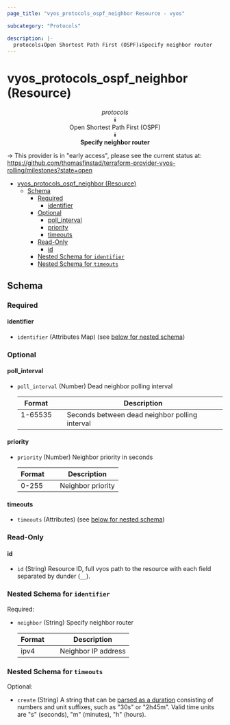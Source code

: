 ```yaml
---
page_title: "vyos_protocols_ospf_neighbor Resource - vyos"

subcategory: "Protocols"

description: |-
  protocols⯯Open Shortest Path First (OSPF)⯯Specify neighbor router
---
```


# vyos_protocols_ospf_neighbor (Resource)
<center>

*protocols*  
⯯  
Open Shortest Path First (OSPF)  
⯯  
**Specify neighbor router**


</center>

-> This provider is in "early access", please see the current status at: https://github.com/thomasfinstad/terraform-provider-vyos-rolling/milestones?state=open

<!--TOC-->

- [vyos_protocols_ospf_neighbor (Resource)](#vyos_protocols_ospf_neighbor-resource)
  - [Schema](#schema)
    - [Required](#required)
      - [identifier](#identifier)
    - [Optional](#optional)
      - [poll_interval](#poll_interval)
      - [priority](#priority)
      - [timeouts](#timeouts)
    - [Read-Only](#read-only)
      - [id](#id)
    - [Nested Schema for `identifier`](#nested-schema-for-identifier)
    - [Nested Schema for `timeouts`](#nested-schema-for-timeouts)

<!--TOC-->

<!-- schema generated by tfplugindocs -->
## Schema

### Required

#### identifier
- `identifier` (Attributes Map) (see [below for nested schema](#nestedatt--identifier))

### Optional

#### poll_interval
- `poll_interval` (Number) Dead neighbor polling interval

    |  Format   &emsp;|  Description                                     |
    |-----------|--------------------------------------------------|
    |  1-65535  &emsp;|  Seconds between dead neighbor polling interval  |
#### priority
- `priority` (Number) Neighbor priority in seconds

    |  Format  &emsp;|  Description        |
    |----------|---------------------|
    |  0-255   &emsp;|  Neighbor priority  |
#### timeouts
- `timeouts` (Attributes) (see [below for nested schema](#nestedatt--timeouts))

### Read-Only

#### id
- `id` (String) Resource ID, full vyos path to the resource with each field separated by dunder (`__`).

<a id="nestedatt--identifier"></a>
### Nested Schema for `identifier`

Required:

- `neighbor` (String) Specify neighbor router

    |  Format  &emsp;|  Description          |
    |----------|-----------------------|
    |  ipv4    &emsp;|  Neighbor IP address  |


<a id="nestedatt--timeouts"></a>
### Nested Schema for `timeouts`

Optional:

- `create` (String) A string that can be [parsed as a duration](https://pkg.go.dev/time#ParseDuration) consisting of numbers and unit suffixes, such as &#34;30s&#34; or &#34;2h45m&#34;. Valid time units are &#34;s&#34; (seconds), &#34;m&#34; (minutes), &#34;h&#34; (hours).
